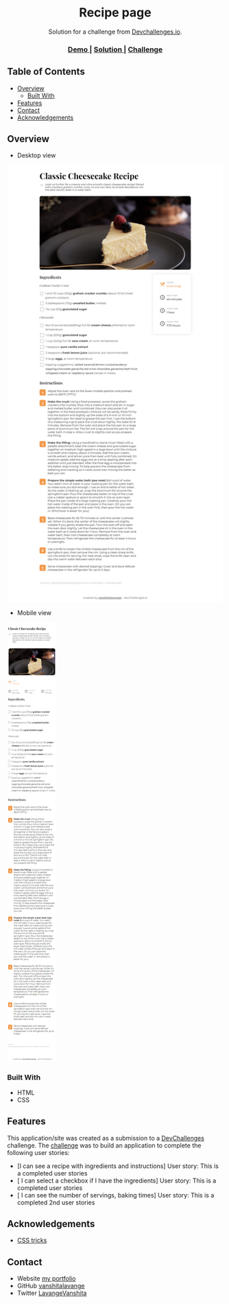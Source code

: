 <!-- Please update value in the {}  -->

<h1 align="center">Recipe page</h1>

<div align="center">
   Solution for a challenge from  <a href="http://devchallenges.io" target="_blank">Devchallenges.io</a>.
</div>

<div align="center">
  <h3>
    <a href="https://know-cheesecake-recipe.netlify.app/">
      Demo
    </a>
    <span> | </span>
    <a href="https://github.com/vanshitalavange/cheesecake-recipe-page">
      Solution
    </a>
    <span> | </span>
    <a href="https://devchallenges.io/challenges/OEKdUZ6xs0h99C38XVht">
      Challenge
    </a>
  </h3>
</div>

<!-- TABLE OF CONTENTS -->

## Table of Contents

- [Overview](#overview)
  - [Built With](#built-with)
- [Features](#features)
- [Contact](#contact)
- [Acknowledgements](#acknowledgements)

<!-- OVERVIEW -->

## Overview

- <figcaption>Desktop view</figcaption>
![screenshot](images/recipe-desktop.png)
- <figcaption>Mobile view</figcaption>
![screenshot](images/recipe-mobile.png)




### Built With

<!-- This section should list any major frameworks that you built your project using. Here are a few examples.-->

- HTML
- CSS

## Features

<!-- List the features of your application or follow the template. Don't share the figma file here :) -->

This application/site was created as a submission to a [DevChallenges](https://devchallenges.io/challenges) challenge. The [challenge](https://devchallenges.io/challenges/TtUjDt19eIHxNQ4n5jps) was to build an application to complete the following user stories:

- [I can see a recipe with ingredients and instructions] User story: This is a completed user stories
- [ I can select a checkbox if I have the ingredients] User story: This is a completed user stories
- [  I can see the number of servings, baking times] User story: This is a completed 2nd user stories



## Acknowledgements

<!-- This section should list any articles or add-ons/plugins that helps you to complete the project. This is optional but it will help you in the future. For exmpale -->


- [CSS tricks](https://css-tricks.com/)

## Contact

- Website [my portfolio](https://vanshitalavange.netlify.app/)
- GitHub [vanshitalavange](https://github.com/vanshitalavange)
- Twitter [LavangeVanshita](https://twitter.com/LavangeVanshita)
